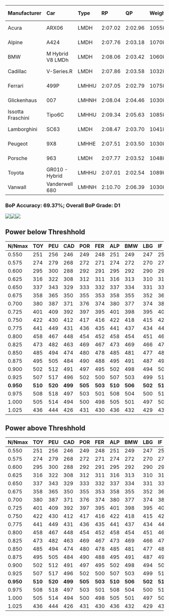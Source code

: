 |Manufacturer|Car|Type|RP|QP|Weight|Power¹|Threshhold|PINC|Power²|E/Stint|AVG Vmax|FDS|RDLC|L/Stint|BOP-Grade|ModelAccuracy|ModelPoints|Match%|
|:-|:-|:-|:-|:-|:-|:-|:-|:-|:-|:-|:-|:-|:-|:-|:-|:-|:-|:-|
|Acura|ARX06|LMDH|2:07.02|2:02.96|1055kg|512kw|210.0kph|0%|512kw|906MJ|301.22kph-317.76kph|-|1.01|25|-Ω1|100.00%|995|42.98%|
|Alpine|A424|LMDH|2:07.76|2:03.18|1070kg|510kw|210.0kph|0%|510kw|905MJ|300.62kph-320.23kph|-|0.99|25|~A1|81.46%|523|99.08%|
|BMW|M Hybrid V8 LMDh|LMDH|2:08.06|2:03.42|1060kg|506kw|210.0kph|0%|506kw|892MJ|296.83kph-319.30kph|-|1.01|25|~A1|98.60%|1690|100.00%|
|Cadillac|V-Series.R|LMDH|2:07.86|2:03.58|1032kg|499kw|210.0kph|0%|499kw|873MJ|296.84kph-320.08kph|-|1.03|25|-A2|98.38%|1765|94.76%|
|Ferrari|499P|LMHHU|2:07.05|2:02.79|1075kg|503kw|210.0kph|0%|503kw|887MJ|299.62kph-320.97kph|190kph|1.02|25|-D2|92.24%|2247|60.95%|
|Glickenhaus|007|LMHNH|2:08.04|2:04.46|1030kg|520kw|210.0kph|0%|520kw|913MJ|308.29kph-319.69kph|-|0.96|25|+B1|96.18%|554|89.91%|
|Issotta Fraschini|Tipo6C|LMHHU|2:09.34|2:05.63|1085kg|514kw|210.0kph|0%|514kw|918MJ|301.15kph-311.23kph|190kph|1.03|25|+Ω1|66.67%|96|34.18%|
|Lamborghini|SC63|LMDH|2:08.47|2:03.70|1041kg|502kw|210.0kph|0%|502kw|883MJ|298.93kph-316.27kph|-|1.05|25|+C1|96.77%|419|76.84%|
|Peugeot|9X8|LMHHE|2:07.51|2:03.50|1030kg|520kw|210.0kph|0%|520kw|910MJ|300.16kph-322.71kph|150kph|1.03|25|-B2|87.65%|1795|84.00%|
|Porsche|963|LMDH|2:07.77|2:03.52|1048kg|505kw|210.0kph|0%|505kw|889MJ|298.21kph-320.57kph|-|1.01|25|-A2|96.81%|5438|91.41%|
|Toyota|GR010 - Hybrid|LMHHU|2:07.01|2:02.54|1089kg|510kw|210.0kph|0%|510kw|905MJ|296.96kph-327.38kph|190kph|1.01|25|-D2|86.04%|1751|61.26%|
|Vanwall|Vanderwell 680|LMHNH|2:10.70|2:06.39|1030kg|512kw|210.0kph|0%|512kw|894MJ|293.10kph-314.75kph|-|1.01|25|+Ω2|91.42%|501|-2.98%|

### BoP Accuracy: 69.37%; Overall BoP Grade: D1
![](BOP/WECTEC/REFERENCETRACK/PREDEFINED/IMG/CUSTOM.png)![](BOP/WECTEC/REFERENCETRACK/PREDEFINED/IMG/CUSTOM_sp.png)![](BOP/WECTEC/REFERENCETRACK/PREDEFINED/IMG/CUSTOM_tw.png)
## Power below Threshhold
|N/Nmax|TOY|PEU|CAD|POR|FER|ALP|BMW|LBG|IF|GLI|VAN|ACU|
|:-|:-|:-|:-|:-|:-|:-|:-|:-|:-|:-|:-|:-|
|0.550|251|256|246|249|248|251|249|247|253|256|252|252|
|0.575|274|279|268|272|271|274|272|270|276|279|275|275|
|0.600|295|300|288|292|291|295|292|290|297|300|296|296|
|0.625|316|322|308|312|311|316|313|310|318|322|317|317|
|0.650|337|343|329|333|332|337|334|331|339|343|338|338|
|0.675|358|365|350|355|353|358|355|352|361|365|359|359|
|0.700|380|387|371|376|374|380|377|374|383|387|381|381|
|0.725|401|409|392|397|395|401|398|395|404|409|403|403|
|0.750|422|430|412|417|416|422|418|415|425|430|423|423|
|0.775|441|449|431|436|435|441|437|434|444|449|442|442|
|0.800|458|467|448|454|452|458|454|451|462|467|460|460|
|0.825|473|482|463|469|467|473|469|466|477|482|475|475|
|0.850|485|494|474|480|478|485|481|477|488|494|486|486|
|0.875|495|505|484|490|488|495|491|487|499|505|497|497|
|0.900|502|512|491|497|495|502|498|494|506|512|504|504|
|0.925|507|517|496|502|500|507|503|499|511|517|509|509|
|**0.950**|**510**|**520**|**499**|**505**|**503**|**510**|**506**|**502**|**514**|**520**|**512**|**512**|
|0.975|508|518|497|503|501|508|504|500|512|518|510|510|
|1.000|505|514|494|500|498|505|501|497|508|514|506|506|
|1.025|436|444|426|431|430|436|432|429|439|444|437|437|

## Power above Threshhold
|N/Nmax|TOY|PEU|CAD|POR|FER|ALP|BMW|LBG|IF|GLI|VAN|ACU|
|:-|:-|:-|:-|:-|:-|:-|:-|:-|:-|:-|:-|:-|
|0.550|251|256|246|249|248|251|249|247|253|256|252|252|
|0.575|274|279|268|272|271|274|272|270|276|279|275|275|
|0.600|295|300|288|292|291|295|292|290|297|300|296|296|
|0.625|316|322|308|312|311|316|313|310|318|322|317|317|
|0.650|337|343|329|333|332|337|334|331|339|343|338|338|
|0.675|358|365|350|355|353|358|355|352|361|365|359|359|
|0.700|380|387|371|376|374|380|377|374|383|387|381|381|
|0.725|401|409|392|397|395|401|398|395|404|409|403|403|
|0.750|422|430|412|417|416|422|418|415|425|430|423|423|
|0.775|441|449|431|436|435|441|437|434|444|449|442|442|
|0.800|458|467|448|454|452|458|454|451|462|467|460|460|
|0.825|473|482|463|469|467|473|469|466|477|482|475|475|
|0.850|485|494|474|480|478|485|481|477|488|494|486|486|
|0.875|495|505|484|490|488|495|491|487|499|505|497|497|
|0.900|502|512|491|497|495|502|498|494|506|512|504|504|
|0.925|507|517|496|502|500|507|503|499|511|517|509|509|
|**0.950**|**510**|**520**|**499**|**505**|**503**|**510**|**506**|**502**|**514**|**520**|**512**|**512**|
|0.975|508|518|497|503|501|508|504|500|512|518|510|510|
|1.000|505|514|494|500|498|505|501|497|508|514|506|506|
|1.025|436|444|426|431|430|436|432|429|439|444|437|437|

